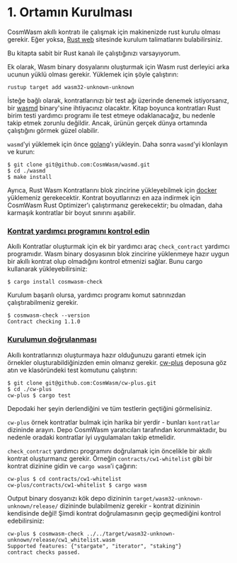 # 1. Ortamın Kurulması

CosmWasm akıllı kontratı ile çalışmak için makinenizde rust kurulu olması gerekir. Eğer yoksa, [Rust web](https://www.rust-lang.org/tools/install) sitesinde kurulum talimatlarını bulabilirsiniz.

Bu kitapta sabit bir Rust kanalı ile çalıştığınızı varsayıyorum.

Ek olarak, Wasm binary dosyalarını oluşturmak için Wasm rust derleyici arka ucunun yüklü olması gerekir. Yüklemek için şöyle çalıştırın:

```
rustup target add wasm32-unknown-unknown
```

İsteğe bağlı olarak, kontratlarınızı bir test ağı üzerinde denemek istiyorsanız, bir [wasmd](https://github.com/CosmWasm/wasmd) binary'sine ihtiyacınız olacaktır. Kitap boyunca kontratları Rust birim testi yardımcı programı ile test etmeye odaklanacağız, bu nedenle takip etmek zorunlu değildir. Ancak, ürünün gerçek dünya ortamında çalıştığını görmek güzel olabilir.

`wasmd`'yi yüklemek için önce [golang](https://github.com/CosmWasm/wasmd)'ı yükleyin. Daha sonra `wasmd`'yi klonlayın ve kurun:

```
$ git clone git@github.com:CosmWasm/wasmd.git
$ cd ./wasmd
$ make install
```

Ayrıca, Rust Wasm Kontratlarını blok zincirine yükleyebilmek için [docker](https://www.docker.com/) yüklemeniz gerekecektir. Kontrat boyutlarınızı en aza indirmek için CosmWasm Rust Optimizer'ı çalıştırmanız gerekecektir; bu olmadan, daha karmaşık kontratlar bir boyut sınırını aşabilir.

### [Kontrat yardımcı programını kontrol edin](1.-ortamin-kurulmasi.md#kontrat-yardimci-programini-kontrol-edin)

Akıllı Kontratlar oluşturmak için ek bir yardımcı araç `check_contract` yardımcı programıdır. Wasm binary dosyasının blok zincirine yüklenmeye hazır uygun bir akıllı kontrat olup olmadığını kontrol etmenizi sağlar. Bunu cargo kullanarak yükleyebilirsiniz:

```
$ cargo install cosmwasm-check
```

Kurulum başarılı olursa, yardımcı programı komut satırınızdan çalıştırabilmeniz gerekir.

```
$ cosmwasm-check --version
Contract checking 1.1.0
```

### [Kurulumun doğrulanması](1.-ortamin-kurulmasi.md#kurulumun-dogrulanmasi)

Akıllı kontratlarınızı oluşturmaya hazır olduğunuzu garanti etmek için örnekler oluşturabildiğinizden emin olmanız gerekir. [cw-plus](https://github.com/CosmWasm/cw-plus) deposuna göz atın ve klasöründeki test komutunu çalıştırın:

```
$ git clone git@github.com:CosmWasm/cw-plus.git
$ cd ./cw-plus
cw-plus $ cargo test
```

Depodaki her şeyin derlendiğini ve tüm testlerin geçtiğini görmelisiniz.

`cw-plus` örnek kontratlar bulmak için harika bir yerdir - bunları `kontratlar` dizininde arayın. Depo CosmWasm yaratıcıları tarafından korunmaktadır, bu nedenle oradaki kontratlar iyi uygulamaları takip etmelidir.

`check_contract` yardımcı programını doğrulamak için öncelikle bir akıllı kontrat oluşturmanız gerekir. Örneğin `contracts/cw1-whitelist` gibi bir kontrat dizinine gidin ve `cargo wasm`'i çağırın:

```
cw-plus $ cd contracts/cw1-whitelist
cw-plus/contracts/cw1-whitelist $ cargo wasm
```

Output binary dosyanızı kök depo dizininin `target/wasm32-unknown-unknown/release/` dizininde bulabilmeniz gerekir - kontrat dizininin kendisinde değil! Şimdi kontrat doğrulamasının geçip geçmediğini kontrol edebilirsiniz:

```
cw-plus $ cosmwasm-check ../../target/wasm32-unknown-unknown/release/cw1_whitelist.wasm
Supported features: {"stargate", "iterator", "staking"}
contract checks passed.
```

